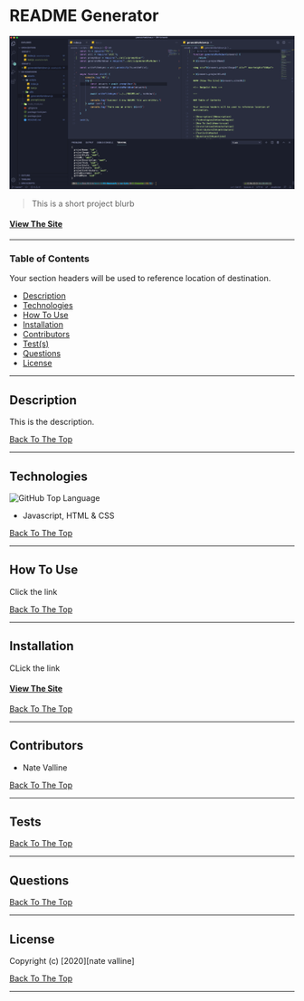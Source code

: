 
# README Generator

<img src="./assets/img/placeholder.png" alt="" max-height="550px">

> This is a short project blurb

#### [View The Site](https://google.com)

<!-- Badge(s) Here -->

---

### Table of Contents

Your section headers will be used to reference location of destination.

- [Description](#description)
- [Technologies](#technologies)
- [How To Use](#how-to-use)
- [Installation](#installation)
- [Contributors](#contributors)
- [Test(s)](#tests)
- [Questions](#questions)
- [License](#license)

---

## Description

This is the description.

[Back To The Top](#project-name)

---

## Technologies

![GitHub Top Language](https://img.shields.io/github/languages/top/nvalline/readme-generator)
- Javascript, HTML & CSS

[Back To The Top](#project-name)

---

## How To Use

Click the link

[Back To The Top](#project-name)

---

## Installation

CLick the link

#### [View The Site](https://google.com)

[Back To The Top](#project-name)

---

## Contributors

- Nate Valline

[Back To The Top](#project-name)

---

## Tests

[Back To The Top](#project-name)

---

## Questions

[Back To The Top](#project-name)

---

## License

Copyright (c) [2020][nate valline]

[Back To The Top](#project-name)

---
    